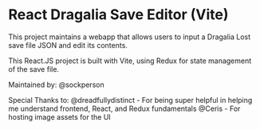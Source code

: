 # React Dragalia Save Editor (Vite)

This project maintains a webapp that allows users to input a Dragalia Lost save file JSON and edit its contents.

This React.JS project is built with Vite, using Redux for state management of the save file.

Maintained by:
@sockperson

Special Thanks to:
@dreadfullydistinct - For being super helpful in helping me understand frontend, React, and Redux fundamentals
@Ceris - For hosting image assets for the UI

